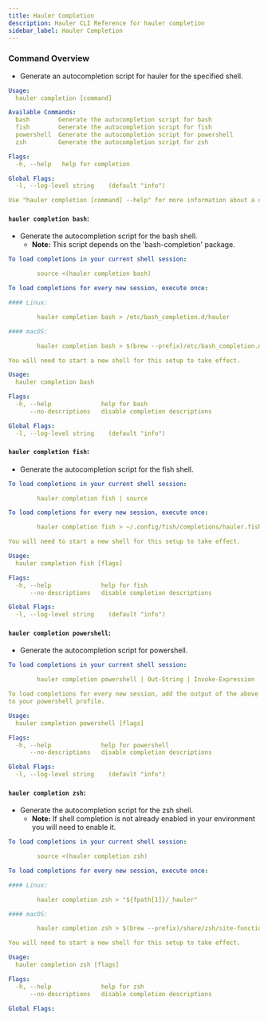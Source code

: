 ```yaml
---
title: Hauler Completion
description: Hauler CLI Reference for hauler completion
sidebar_label: Hauler Completion
---
```


### Command Overview

* Generate an autocompletion script for hauler for the specified shell.

```yaml
Usage:
  hauler completion [command]

Available Commands:
  bash        Generate the autocompletion script for bash
  fish        Generate the autocompletion script for fish
  powershell  Generate the autocompletion script for powershell
  zsh         Generate the autocompletion script for zsh

Flags:
  -h, --help   help for completion

Global Flags:
  -l, --log-level string    (default "info")

Use "hauler completion [command] --help" for more information about a command.
```


#### `hauler completion bash`:

* Generate the autocompletion script for the bash shell.
  * **Note:** This script depends on the 'bash-completion' package.

```yaml
To load completions in your current shell session:

        source <(hauler completion bash)

To load completions for every new session, execute once:

#### Linux:

        hauler completion bash > /etc/bash_completion.d/hauler

#### macOS:

        hauler completion bash > $(brew --prefix)/etc/bash_completion.d/hauler

You will need to start a new shell for this setup to take effect.

Usage:
  hauler completion bash

Flags:
  -h, --help              help for bash
      --no-descriptions   disable completion descriptions

Global Flags:
  -l, --log-level string    (default "info")
```

#### `hauler completion fish`:

* Generate the autocompletion script for the fish shell.

```yaml
To load completions in your current shell session:

        hauler completion fish | source

To load completions for every new session, execute once:

        hauler completion fish > ~/.config/fish/completions/hauler.fish

You will need to start a new shell for this setup to take effect.

Usage:
  hauler completion fish [flags]

Flags:
  -h, --help              help for fish
      --no-descriptions   disable completion descriptions

Global Flags:
  -l, --log-level string    (default "info")
```

#### `hauler completion powershell`:

* Generate the autocompletion script for powershell.

```yaml
To load completions in your current shell session:

        hauler completion powershell | Out-String | Invoke-Expression

To load completions for every new session, add the output of the above command
to your powershell profile.

Usage:
  hauler completion powershell [flags]

Flags:
  -h, --help              help for powershell
      --no-descriptions   disable completion descriptions

Global Flags:
  -l, --log-level string    (default "info")
```

#### `hauler completion zsh`:

* Generate the autocompletion script for the zsh shell.
  * **Note:** If shell completion is not already enabled in your environment you will need to enable it.

```yaml
To load completions in your current shell session:

        source <(hauler completion zsh)

To load completions for every new session, execute once:

#### Linux:

        hauler completion zsh > "${fpath[1]}/_hauler"

#### macOS:

        hauler completion zsh > $(brew --prefix)/share/zsh/site-functions/_hauler

You will need to start a new shell for this setup to take effect.

Usage:
  hauler completion zsh [flags]

Flags:
  -h, --help              help for zsh
      --no-descriptions   disable completion descriptions

Global Flags:
```
